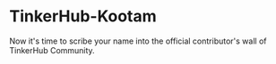 # TinkerHub-Kootam
Now it's time to scribe your name into the official contributor's wall of TinkerHub Community.
